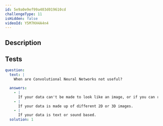 ```yaml
---
id: 5e9a0e9ef99a403d019610cd
challengeType: 11
isHidden: false
videoId: Y5M7KH4A4n4
---
```


## Description

<section id='description'>
</section>

## Tests

<section id='tests'>

```yml
question:
  text: |
    When are Convolutional Neural Networks not useful?

  answers:
    - |
      If your data can't be made to look like an image, or if you can rearrange elements of your data and it's still just as useful.
    - |
      If your data is made up of different 2D or 3D images.
    - |
      If your data is text or sound based.
  solution: 1
```

</section>

